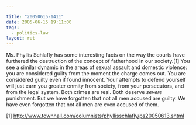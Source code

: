 ```yaml
---

title: "20050615-1411"
date: 2005-06-15 19:11:00
tags:
  - politics-law
layout: rut
---
```


<p>Ms. Phyllis Schlafly has some interesting facts on the way the
courts have furthered the destruction of the concept of fatherhood
in our society.[1] You see a similar dynamic in the areas of
sexual assault and domestic violence: you are considered guilty
from the moment the charge comes out.  You are considered guilty
even if found innocent.  Your attempts to defend yourself will
just earn you greater enmity from society, from your persecutors,
and from the legal system.  Both crimes are real.  Both deserve
<em>severe</em> punishment.  But we have forgotten that not all
men accused are guilty.  We have even forgotten that not all men
are even accused of them.</p>

[1]
http://www.townhall.com/columnists/phyllisschlafly/ps20050613.shtml

